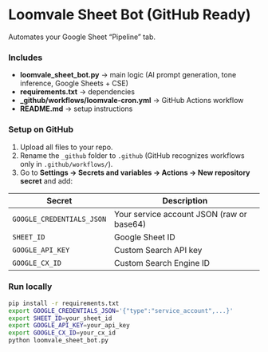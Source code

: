 # Loomvale Sheet Bot (GitHub Ready)

Automates your Google Sheet “Pipeline” tab.

### Includes
- **loomvale_sheet_bot.py** → main logic (AI prompt generation, tone inference, Google Sheets + CSE)
- **requirements.txt** → dependencies
- **_github/workflows/loomvale-cron.yml** → GitHub Actions workflow
- **README.md** → setup instructions

### Setup on GitHub
1. Upload all files to your repo.
2. Rename the `_github` folder to `.github` (GitHub recognizes workflows only in `.github/workflows/`).
3. Go to **Settings → Secrets and variables → Actions → New repository secret** and add:

| Secret | Description |
|--------|--------------|
| `GOOGLE_CREDENTIALS_JSON` | Your service account JSON (raw or base64) |
| `SHEET_ID` | Google Sheet ID |
| `GOOGLE_API_KEY` | Custom Search API key |
| `GOOGLE_CX_ID` | Custom Search Engine ID |

### Run locally
```bash
pip install -r requirements.txt
export GOOGLE_CREDENTIALS_JSON='{"type":"service_account",...}'
export SHEET_ID=your_sheet_id
export GOOGLE_API_KEY=your_api_key
export GOOGLE_CX_ID=your_cx_id
python loomvale_sheet_bot.py
```
